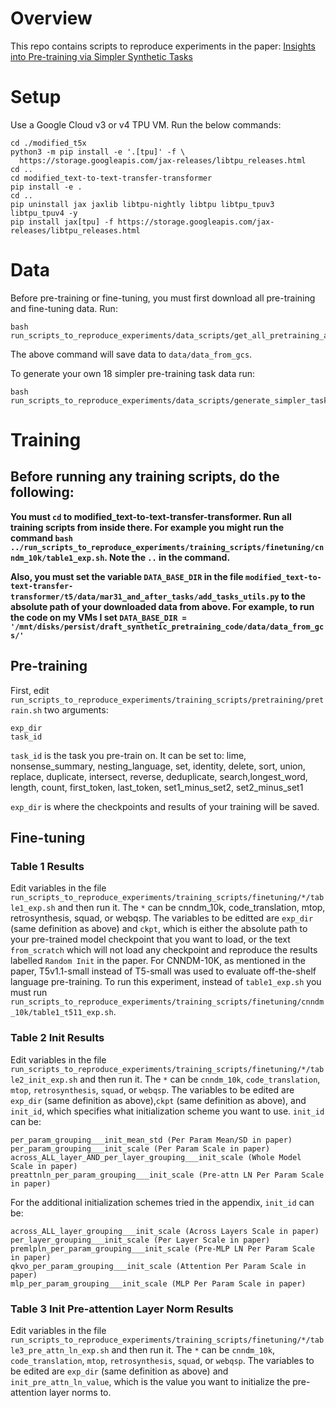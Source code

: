 
# Overview
This repo contains scripts to reproduce experiments in the paper: 
[Insights into Pre-training via Simpler Synthetic Tasks](https://arxiv.org/abs/2206.10139)


# Setup
Use a Google Cloud v3 or v4 TPU VM.
Run the below commands:
```
cd ./modified_t5x
python3 -m pip install -e '.[tpu]' -f \
  https://storage.googleapis.com/jax-releases/libtpu_releases.html
cd ..
cd modified_text-to-text-transfer-transformer
pip install -e .
cd ..
pip uninstall jax jaxlib libtpu-nightly libtpu libtpu_tpuv3 libtpu_tpuv4 -y
pip install jax[tpu] -f https://storage.googleapis.com/jax-releases/libtpu_releases.html
```



# Data
Before pre-training or fine-tuning, you must first download all pre-training and fine-tuning data. Run:
```
bash run_scripts_to_reproduce_experiments/data_scripts/get_all_pretraining_and_finetuning_data_from_gcs.sh
```
The above command will save data to `data/data_from_gcs`.



To generate your own 18 simpler pre-training task data run:
```
bash run_scripts_to_reproduce_experiments/data_scripts/generate_simpler_tasks_data.sh
```

# Training

## Before running any training scripts, do the following:

**You must `cd` to modified_text-to-text-transfer-transformer. Run all training scripts from inside there. For example you might run the command `bash ../run_scripts_to_reproduce_experiments/training_scripts/finetuning/cnndm_10k/table1_exp.sh`. Note the `..` in the command.**

**Also, you must set the variable `DATA_BASE_DIR` in the file `modified_text-to-text-transfer-transformer/t5/data/mar31_and_after_tasks/add_tasks_utils.py`  to the absolute path of your downloaded data from above. For example, to run the code on my VMs I set `DATA_BASE_DIR = '/mnt/disks/persist/draft_synthetic_pretraining_code/data/data_from_gcs/'`**


## Pre-training
First, edit `run_scripts_to_reproduce_experiments/training_scripts/pretraining/pretrain.sh` two arguments:
```
exp_dir
task_id
``` 
`task_id` is the task you pre-train on. It can be set to: lime, nonsense_summary, nesting_language, set, identity, delete, sort, union, replace, duplicate, intersect, reverse, deduplicate, search,longest_word, length, count, first_token, last_token, set1_minus_set2, set2_minus_set1

`exp_dir` is where the checkpoints and results of your training will be saved.


## Fine-tuning
### Table 1 Results

Edit variables in the file `run_scripts_to_reproduce_experiments/training_scripts/finetuning/*/table1_exp.sh` and then run it. The `*` can be cnndm_10k, code_translation, mtop, retrosynthesis, squad, or webqsp.
The variables to be editted are `exp_dir` (same definition as above) and `ckpt`, which is either the absolute path to your pre-trained model checkpoint that you want to load, or the text `from_scratch` which will not load any checkpoint and reproduce the results labelled  `Random Init` in the paper. For CNNDM-10K, as mentioned in the paper, T5v1.1-small instead of T5-small was used to evaluate off-the-shelf language pre-training. To run this experiment, instead of `table1_exp.sh` you must run `run_scripts_to_reproduce_experiments/training_scripts/finetuning/cnndm_10k/table1_t511_exp.sh`.


### Table 2 Init Results
Edit variables in the file `run_scripts_to_reproduce_experiments/training_scripts/finetuning/*/table2_init_exp.sh` and then run it. The `*` can be `cnndm_10k`, `code_translation`, `mtop`, `retrosynthesis`, `squad`, or `webqsp`.
The variables to be edited are `exp_dir` (same definition as above),`ckpt` (same definition as above), and `init_id`, which specifies what initialization scheme you want to use. `init_id` can be:
```
per_param_grouping___init_mean_std (Per Param Mean/SD in paper)
per_param_grouping___init_scale (Per Param Scale in paper)
across_ALL_layer_AND_per_layer_grouping___init_scale (Whole Model Scale in paper)
preattnln_per_param_grouping___init_scale (Pre-attn LN Per Param Scale in paper)
```
For the additional initialization schemes tried in the appendix, `init_id` can be:
```
across_ALL_layer_grouping___init_scale (Across Layers Scale in paper)
per_layer_grouping___init_scale (Per Layer Scale in paper)
premlpln_per_param_grouping___init_scale (Pre-MLP LN Per Param Scale in paper)
qkvo_per_param_grouping___init_scale (Attention Per Param Scale in paper)
mlp_per_param_grouping___init_scale (MLP Per Param Scale in paper)
```


### Table 3 Init Pre-attention Layer Norm Results
Edit variables in the file `run_scripts_to_reproduce_experiments/training_scripts/finetuning/*/table3_pre_attn_ln_exp.sh` and then run it. The `*` can be `cnndm_10k`, `code_translation`, `mtop`, `retrosynthesis`, `squad`, or `webqsp`.
The variables to be edited are `exp_dir` (same definition as above) and `init_pre_attn_ln_value`, which is the value you want to initialize the pre-attention layer norms to.
